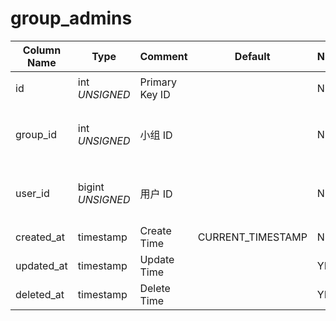 # group_admins

| Column Name | Type | Comment | Default | Null | Remark |
| --- | --- | --- | --- | --- | --- |
| id | int *UNSIGNED* | Primary Key ID | | NO | 自动递增 |
| group_id | int *UNSIGNED* | 小组 ID | | NO | 关联字段 [groups->id](groups.md) |
| user_id | bigint *UNSIGNED* | 用户 ID |  | NO | 关联字段 [users->id](../users/users.md) |
| created_at | timestamp | Create Time | CURRENT_TIMESTAMP | NO |  |
| updated_at | timestamp | Update Time |  | YES |  |
| deleted_at | timestamp | Delete Time |  | YES |  |
